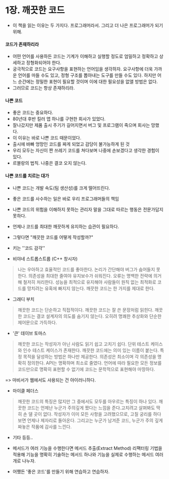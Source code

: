 # 1장. 깨끗한 코드

- 이 책을 읽는 이유는 두 가지다. 프로그래머라서. 그리고 더 나은 프로그래머가 되기 위해.

#### 코드가 존재하리라

- 어떤 언어를 사용하든 코드는 기계가 이해하고 실행할 정도로 엄밀하고 정확하고 상세하고 정형화되어야 한다.
- 궁극적으로 코드는 요구사항을 표현하는 언어임을 생각하자. 요구사항에 더욱 가까운 언어를 마들 수도 있고, 정형 구조를 뽑아내는 도구를 만들 수도 있다. 하지만 어느 순간에는 정밀한 표현이 필요할 것이며 이에 대한 필요성을 없앨 방법은 없다.
-  그러므로 코드는 항상 존재하리라.

#### 나쁜 코드 

- 좋은 코드는 중요하다. 
- 80년대 후반 킬러 앱 하나를 구현한 회사가 있었다.
- 잘나갔지만 제품 출시 주기가 길어지면서 버그 및 프로그램이 죽으며 회사는 망했다.
- 이 이유는 바로 나쁜 코드 때문이었다.
- 출시에 바빠 엉망인 코드를 짜게 되었고 감당이 불가능하게 된 것
- 우리 모두는 자신이 짠 쓰레기 코드를 쳐다보며 나중에 손보겠다고 생각한 경험이 있다. 
- 르블랑의 법칙. 나중은 결코 오지 않는다.

#### 나쁜 코드를 치르는 대가

- 나쁜 코드는 개발 속도(팀 생산성)를 크게 떨어뜨린다.
- 좋은 코드를 사수하는 일은 바로 우리 프로그래머들의 책임
- 나쁜 코드의 위험을 이해하지 못하는 관리자 말을 그대로 따르는 행동은 전문가답지 못하다.
- 언제나 코드를 최대한 깨끗하게 유지하는 습관이 필요하다.
- 그렇다면 "깨끗한 코드를 어떻게 작성할까?"
- 키는 ''코드 감각''

- 비야네 스트롭스트룹 (C++ 창시자)

> 나는 우아하고 효율적인 코드를 좋아한다. 논리가 간단해야 버그가 숨어들지 못한다. 의존성을 최대한 줄여야 유지보수가 쉬워진다. 오류는 명백한 전략에 의거해 철저히 처리한다. 성능을 최적으로 유지해야 사람들이 원칙 없는 최적화로 코드를 망치려는 유혹에 빠지지 않는다. 깨끗한 코드는 한 가지를 제대로 한다.

- 그래디 부치

> 깨끗한 코드는 단순하고 직접적이다. 깨끗한 코드는 잘 쓴 문장처럼 읽힌다. 깨끗한 코드는 결코 설계자의 의도를 숨기지 않는다. 오히려 명쾌한 추상화와 단순한 제어문으로 가득하다.

- '큰' 데이브 토마스

> 깨끗한 코드는 작성자가 아닌 사람도 읽기 쉽고 고치기 쉽다. 단위 테스트 케이스와 인수 테스트 케이스가 존재한다. 깨끗한 코드에는 의미 있는 이름이 붙는다. 특정 목적을 달성하는 방법은 하나만 제공한다. 의존성은 최소이며 각 의존성을 명확히 정의한다. API는 명확하며 최소로 줄였다. 언어에 따라 필요한 모든 정보를 코드만으로 명확히 표현할 수 없기에 코드는 문학적으로 표현해야 마땅하다.

=> 마비서가 웹에서도 사용되는 건 아이러니하다.

- 마이클 페더스

> 깨끗한 코드의 특징은 많지만 그 중에서도 모두를 아우르는 특징이 하나 있다. 깨끗한 코드는 언제난 누군가 주의깊게 짰다는 느낌을 준다.고치려고 살펴봐도 딱히 손 댈 곳이 없다. 작성자가 이미 모든 사항을 고려했으므로, 고칠 궁리를 하다보면 언제나 제자리로 돌아온다. 그리고는 누군가 남겨준 코드, 누군가 주의 깊게 짜놓은 작품에 감사를 느낀다.	
- 기타 등등..

- 메서드가 여러 기능을 수행한다면 메서드 추출(Extract Method) 리팩터링 기법을 적용해 기능을 명확히 기술하는 메서드 하나와 기능을 실제로 수행하는 메서드 여러 개로 나누자.
- 어쨌든 '좋은 코드'를 만들기 위해 연습하고 연습하자.